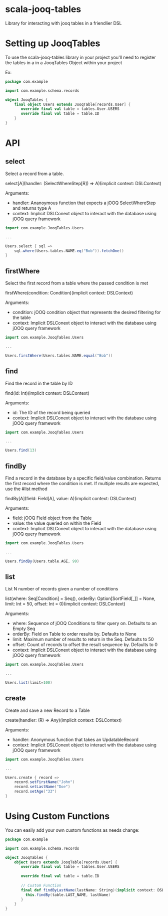 # scala-jooq-tables
Library for interacting with jooq tables in a friendlier DSL

# Setting up JooqTables

To use the scala-jooq-tables library in your project you'll need to register the tables in a in a JooqTables Object within your project

Ex:

```scala
package com.example

import com.example.schema.records

object JooqTables {
    final object Users extends JooqTable[records.User] {
       override final val table = tables.User.USERS
       override final val table = table.ID
    }
}

```

# API

## select

Select a record from a table.

select[A](handler: (SelectWhereStep[R]) => A)(implicit context: DSLContext)

Arguments:
 * handler: Ananoymous function that expects a jOOQ SelectWhereStep and returns type A
 * context: Implicit DSLConext object to interact with the database using jOOQ query framework

```scala
import com.example.JooqTables.Users

...

Users.select { sql =>
    sql.where(Users.tables.NAME.eq("Bob")).fetchOne()
}

```

## firstWhere

Select the first record from a table where the passed condition is met

firstWhere(condition: Condition)(implicit context: DSLContext)

Arguments:
 * condition: jOOQ condition object that represents the desired filtering for the table
 * context:   Implicit DSLConext object to interact with the database using jOOQ query framework
 
```scala
import com.example.JooqTables.Users

...

Users.firstWhere(Users.tables.NAME.equal("Bob"))

```

## find

Find the record in the table by ID

find(id: Int)(implicit context: DSLContext)

Arguments:
 * id:      The ID of the record being queried 
 * context: Implicit DSLConext object to interact with the database using jOOQ query framework
 
```scala
import com.example.JooqTables.Users

...

Users.find(13)
```

## findBy

Find a record in the database by a specific field/value combination. Returns the first record where the condition is met. If multiple results are expected, use the #list method

findBy[A](field: Field[A], value: A)(implicit context: DSLContext)

Arguments:
 * field:   jOOQ Field object from the Table
 * value:   the value queried on within the Field
 * context: Implicit DSLConext object to interact with the database using jOOQ query framework
 
```scala
import com.example.JooqTables.Users

...

Users.findBy(Users.table.AGE, 99)
```

## list

List N number of records given a number of conditions

list(where: Seq[Condition] = Seq(), orderBy: Option[SortField[_]] = None, limit: Int = 50, offset: Int = 0)(implicit context: DSLContext)

Arguments:
 * where:   Sequence of jOOQ Conditions to filter query on. Defaults to an Empty Seq
 * orderBy: Field on Table to order results by. Defaults to None
 * limit:   Maximum number of results to return in the Seq. Defaults to 50
 * offset:  Count of records to offset the result sequence by. Defaults to 0
 * context: Implicit DSLConext object to interact with the database using jOOQ query framework
 
```scala
import com.example.JooqTables.Users

...

Users.list(limit=100)
```

## create

Create and save a new Record to a Table

create(handler: (R) => Any)(implicit context: DSLContext)

Arguments:
 * handler: Anonymous function that takes an UpdatableRecord 
 * context: Implicit DSLConext object to interact with the database using jOOQ query framework
 
```scala
import com.example.JooqTables.Users

...

Users.create { record =>
    record.setFirstName("John")
    record.setLastName("Doe")
    record.setAge("33")
}
```

# Using Custom Functions

You can easily add your own custom functions as needs change:

```scala
package com.example

import com.example.schema.records

object JooqTables {
    object Users extends JooqTable[records.User] {
       override final val table = tables.User.USERS
       
       override final val table = table.ID
       
       // Custom Function
       final def findByLastName(lastName: String)(implicit context: DSLContext) : Option[RecordType] = {
         this.findBy(table.LAST_NAME, lastName)
       }
    }
}

```